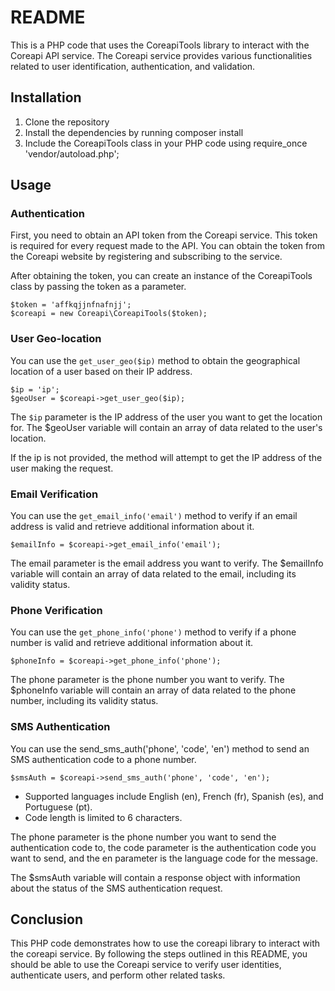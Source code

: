 # README

This is a PHP code that uses the CoreapiTools library to interact with the Coreapi API service. The Coreapi service provides various functionalities related to user identification, authentication, and validation.
## Installation
1. Clone the repository
2. Install the dependencies by running composer install
3. Include the CoreapiTools class in your PHP code using require_once 'vendor/autoload.php';

## Usage

### Authentication

First, you need to obtain an API token from the Coreapi service. This token is required for every request made to the API. You can obtain the token from the Coreapi website by registering and subscribing to the service.

After obtaining the token, you can create an instance of the CoreapiTools class by passing the token as a parameter.


```
$token = 'affkqjjnfnafnjj';
$coreapi = new Coreapi\CoreapiTools($token);
```

### User Geo-location

You can use the `get_user_geo($ip)` method to obtain the geographical location of a user based on their IP address.

```
$ip = 'ip';
$geoUser = $coreapi->get_user_geo($ip);
```

The `$ip` parameter is the IP address of the user you want to get the location for. The $geoUser variable will contain an array of data related to the user's location.

If the ip is not provided, the method will attempt to get the IP address of the user making the request.

### Email Verification

You can use the `get_email_info('email')` method to verify if an email address is valid and retrieve additional information about it.

```
$emailInfo = $coreapi->get_email_info('email');
```

The email parameter is the email address you want to verify. The $emailInfo variable will contain an array of data related to the email, including its validity status.

### Phone Verification

You can use the `get_phone_info('phone')` method to verify if a phone number is valid and retrieve additional information about it.

```
$phoneInfo = $coreapi->get_phone_info('phone');
```

The phone parameter is the phone number you want to verify. The $phoneInfo variable will contain an array of data related to the phone number, including its validity status.

### SMS Authentication

You can use the send_sms_auth('phone', 'code', 'en') method to send an SMS authentication code to a phone number.

```
$smsAuth = $coreapi->send_sms_auth('phone', 'code', 'en');
```

- Supported languages include English (en), French (fr), Spanish (es), and Portuguese (pt).
- Code length is limited to 6 characters.

The phone parameter is the phone number you want to send the authentication code to, the code parameter is the authentication code you want to send, and the en parameter is the language code for the message.

The $smsAuth variable will contain a response object with information about the status of the SMS authentication request.

## Conclusion
This PHP code demonstrates how to use the coreapi library to interact with the coreapi service. By following the steps outlined in this README, you should be able to use the Coreapi service to verify user identities, authenticate users, and perform other related tasks.